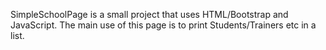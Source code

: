 SimpleSchoolPage is a small project that uses HTML/Bootstrap and JavaScript. The main use of this page is to print Students/Trainers etc in a list.
